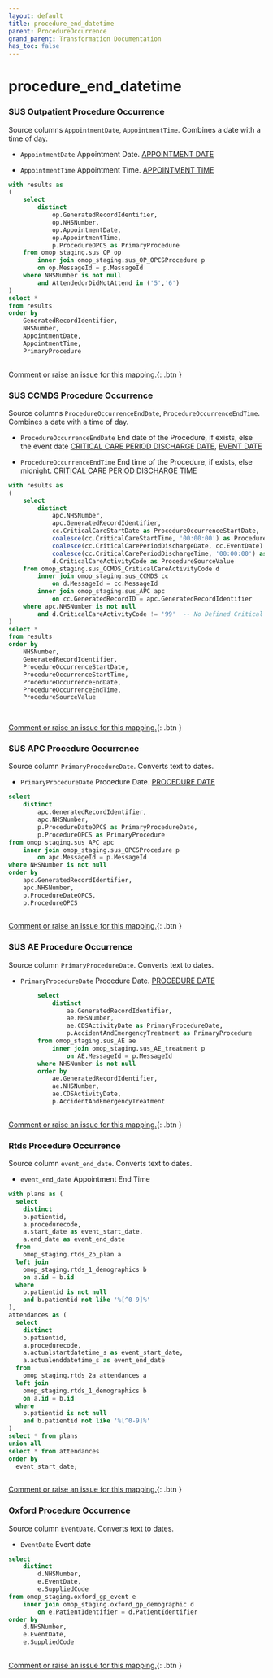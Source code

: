 ```yaml
---
layout: default
title: procedure_end_datetime
parent: ProcedureOccurrence
grand_parent: Transformation Documentation
has_toc: false
---
```

# procedure_end_datetime
### SUS Outpatient Procedure Occurrence
Source columns  `AppointmentDate`, `AppointmentTime`.
Combines a date with a time of day.

* `AppointmentDate` Appointment Date. [APPOINTMENT DATE](https://www.datadictionary.nhs.uk/data_elements/appointment_date.html)

* `AppointmentTime` Appointment Time. [APPOINTMENT TIME](https://www.datadictionary.nhs.uk/data_elements/appointment_time.html)

```sql
with results as
(
	select
		distinct
			op.GeneratedRecordIdentifier,
			op.NHSNumber,
			op.AppointmentDate,
			op.AppointmentTime,
			p.ProcedureOPCS as PrimaryProcedure
	from omop_staging.sus_OP op
		inner join omop_staging.sus_OP_OPCSProcedure p
		on op.MessageId = p.MessageId
	where NHSNumber is not null
		and AttendedorDidNotAttend in ('5','6')
)
select *
from results
order by 
	GeneratedRecordIdentifier,
	NHSNumber,
	AppointmentDate, 
	AppointmentTime,
	PrimaryProcedure
	
```


[Comment or raise an issue for this mapping.](https://github.com/answerdigital/oxford-omop-data-mapper/issues/new?title=OMOP%20ProcedureOccurrence%20table%20procedure_end_datetime%20field%20SUS%20Outpatient%20Procedure%20Occurrence%20mapping){: .btn }
### SUS CCMDS Procedure Occurrence
Source columns  `ProcedureOccurrenceEndDate`, `ProcedureOccurrenceEndTime`.
Combines a date with a time of day.

* `ProcedureOccurrenceEndDate` End date of the Procedure, if exists, else the event date [CRITICAL CARE PERIOD DISCHARGE DATE](), [EVENT DATE]()

* `ProcedureOccurrenceEndTime` End time of the Procedure, if exists, else midnight. [CRITICAL CARE PERIOD DISCHARGE TIME]()

```sql
with results as
(
	select 
		distinct
			apc.NHSNumber,
			apc.GeneratedRecordIdentifier,
			cc.CriticalCareStartDate as ProcedureOccurrenceStartDate,
			coalesce(cc.CriticalCareStartTime, '00:00:00') as ProcedureOccurrenceStartTime,
			coalesce(cc.CriticalCarePeriodDischargeDate, cc.EventDate) as ProcedureOccurrenceEndDate,
			coalesce(cc.CriticalCarePeriodDischargeTime, '00:00:00') as ProcedureOccurrenceEndTime,
			d.CriticalCareActivityCode as ProcedureSourceValue
	from omop_staging.sus_CCMDS_CriticalCareActivityCode d
		inner join omop_staging.sus_CCMDS cc 
			on d.MessageId = cc.MessageId
		inner join omop_staging.sus_APC apc 
			on cc.GeneratedRecordID = apc.GeneratedRecordIdentifier
	where apc.NHSNumber is not null
		and d.CriticalCareActivityCode != '99'  -- No Defined Critical Care Activity
)
select *
from results
order by 
	NHSNumber,
	GeneratedRecordIdentifier,
	ProcedureOccurrenceStartDate, 
	ProcedureOccurrenceStartTime,
	ProcedureOccurrenceEndDate,
	ProcedureOccurrenceEndTime,
	ProcedureSourceValue

	
```


[Comment or raise an issue for this mapping.](https://github.com/answerdigital/oxford-omop-data-mapper/issues/new?title=OMOP%20ProcedureOccurrence%20table%20procedure_end_datetime%20field%20SUS%20CCMDS%20Procedure%20Occurrence%20mapping){: .btn }
### SUS APC Procedure Occurrence
Source column  `PrimaryProcedureDate`.
Converts text to dates.

* `PrimaryProcedureDate` Procedure Date. [PROCEDURE DATE](https://www.datadictionary.nhs.uk/data_elements/procedure_date.html)

```sql
select
	distinct
		apc.GeneratedRecordIdentifier,
		apc.NHSNumber,
		p.ProcedureDateOPCS as PrimaryProcedureDate,
		p.ProcedureOPCS as PrimaryProcedure
from omop_staging.sus_APC apc
	inner join omop_staging.sus_OPCSProcedure p
		on apc.MessageId = p.MessageId
where NHSNumber is not null
order by
	apc.GeneratedRecordIdentifier,
	apc.NHSNumber,
	p.ProcedureDateOPCS,
	p.ProcedureOPCS
	
```


[Comment or raise an issue for this mapping.](https://github.com/answerdigital/oxford-omop-data-mapper/issues/new?title=OMOP%20ProcedureOccurrence%20table%20procedure_end_datetime%20field%20SUS%20APC%20Procedure%20Occurrence%20mapping){: .btn }
### SUS AE Procedure Occurrence
Source column  `PrimaryProcedureDate`.
Converts text to dates.

* `PrimaryProcedureDate` Procedure Date. [PROCEDURE DATE](https://www.datadictionary.nhs.uk/data_elements/procedure_date.html)

```sql
		select
			distinct
				ae.GeneratedRecordIdentifier,
				ae.NHSNumber,
				ae.CDSActivityDate as PrimaryProcedureDate,
				p.AccidentAndEmergencyTreatment as PrimaryProcedure
		from omop_staging.sus_AE ae
			inner join omop_staging.sus_AE_treatment p
				on AE.MessageId = p.MessageId
		where NHSNumber is not null
		order by
			ae.GeneratedRecordIdentifier,
			ae.NHSNumber,
			ae.CDSActivityDate,
			p.AccidentAndEmergencyTreatment
	
```


[Comment or raise an issue for this mapping.](https://github.com/answerdigital/oxford-omop-data-mapper/issues/new?title=OMOP%20ProcedureOccurrence%20table%20procedure_end_datetime%20field%20SUS%20AE%20Procedure%20Occurrence%20mapping){: .btn }
### Rtds Procedure Occurrence
Source column  `event_end_date`.
Converts text to dates.

* `event_end_date` Appointment End Time 

```sql
with plans as (
  select
    distinct
    b.patientid,
    a.procedurecode,
    a.start_date as event_start_date,
    a.end_date as event_end_date
  from
    omop_staging.rtds_2b_plan a
  left join
    omop_staging.rtds_1_demographics b
    on a.id = b.id
  where
    b.patientid is not null
    and b.patientid not like '%[^0-9]%'
),
attendances as (
  select
    distinct
    b.patientid,
    a.procedurecode,
    a.actualstartdatetime_s as event_start_date,
    a.actualenddatetime_s as event_end_date
  from
    omop_staging.rtds_2a_attendances a
  left join
    omop_staging.rtds_1_demographics b
    on a.id = b.id
  where
    b.patientid is not null
    and b.patientid not like '%[^0-9]%'
)
select * from plans
union all
select * from attendances
order by
  event_start_date;
	
```


[Comment or raise an issue for this mapping.](https://github.com/answerdigital/oxford-omop-data-mapper/issues/new?title=OMOP%20ProcedureOccurrence%20table%20procedure_end_datetime%20field%20Rtds%20Procedure%20Occurrence%20mapping){: .btn }
### Oxford Procedure Occurrence
Source column  `EventDate`.
Converts text to dates.

* `EventDate` Event date 

```sql
select
	distinct
		d.NHSNumber,
		e.EventDate,
		e.SuppliedCode
from omop_staging.oxford_gp_event e
	inner join omop_staging.oxford_gp_demographic d
		on e.PatientIdentifier = d.PatientIdentifier
order by
	d.NHSNumber,
	e.EventDate,
	e.SuppliedCode
	
```


[Comment or raise an issue for this mapping.](https://github.com/answerdigital/oxford-omop-data-mapper/issues/new?title=OMOP%20ProcedureOccurrence%20table%20procedure_end_datetime%20field%20Oxford%20Procedure%20Occurrence%20mapping){: .btn }
